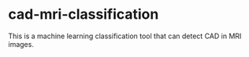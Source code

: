 # cad-mri-classification
This is a machine learning classification tool that can detect CAD in MRI images.
